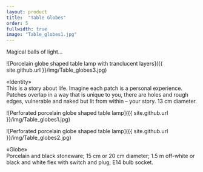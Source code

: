 ```yaml
---
layout: product
title:  "Table Globes"
order: 5
fullwidth: true
image: "Table_globes1.jpg"
---
```


Magical balls of light…

![Porcelain globe shaped table lamp with tranclucent layers]({{ site.github.url }}/img/Table_globes3.jpg)


«Identity»  
This is a story about life. Imagine each patch is a personal experience. Patches overlap in a way that is unique to you, there are holes and rough edges, vulnerable and naked but lit from within – your story.
13 cm diameter.

![Perforated porcelain globe shaped table lamp]({{ site.github.url }}/img/Table_globes1.jpg)

![Perforated porcelain globe shaped table lamp]({{ site.github.url }}/img/Table_globes2.jpg)


«Globe»  
Porcelain and black stoneware; 15 cm or 20 cm diameter; 1.5 m off-white or black and white flex with switch and plug; E14 bulb socket.
